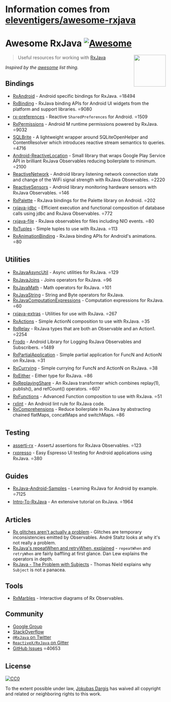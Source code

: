 # Information comes from [eleventigers/awesome-rxjava](https://github.com/eleventigers/awesome-rxjava)
# Awesome RxJava [![Awesome](https://cdn.rawgit.com/sindresorhus/awesome/d7305f38d29fed78fa85652e3a63e154dd8e8829/media/badge.svg)](https://github.com/sindresorhus/awesome)

[<img src="http://reactivex.io/assets/Rx_Logo_S.png" align="right" width="100">](http://reactivex.io/)

> Useful resources for working with [RxJava](https://github.com/ReactiveX/RxJava)

*Inspired by the [awesome](https://github.com/sindresorhus/awesome) list thing.*

## Bindings

* [RxAndroid](https://github.com/ReactiveX/RxAndroid) - Android specific bindings for RxJava. :star:18494
* [RxBinding](https://github.com/JakeWharton/RxBinding) - RxJava binding APIs for Android UI widgets from the platform and support libraries. :star:9080
* [rx-preferences](https://github.com/f2prateek/rx-preferences) - Reactive `SharedPreferences` for Android. :star:1509
* [RxPermissions](https://github.com/tbruyelle/RxPermissions) - Android M runtime permissions powered by RxJava. :star:9032
* [SQLBrite](https://github.com/square/sqlbrite) - A lightweight wrapper around SQLiteOpenHelper and ContentResolver which introduces reactive stream semantics to queries. :star:4716
* [Android-ReactiveLocation](https://github.com/mcharmas/Android-ReactiveLocation) - Small library that wraps Google Play Service API in brilliant RxJava Observables reducing boilerplate to minimum. :star:2100
* [ReactiveNetwork](https://github.com/pwittchen/ReactiveNetwork) - Android library listening network connection state and change of the WiFi signal strength with RxJava Observables. :star:2220
* [ReactiveSensors](https://github.com/pwittchen/ReactiveSensors) - Android library monitoring hardware sensors with RxJava Observables. :star:146
* [RxPalette](https://github.com/hzsweers/RxPalette) - RxJava bindings for the Palette library on Android. :star:202
* [rxjava-jdbc](https://github.com/davidmoten/rxjava-jdbc) - Efficient execution and functional composition of database calls using jdbc and RxJava Observables. :star:772
* [rxjava-file](https://github.com/davidmoten/rxjava-file) - RxJava observables for files including NIO events. :star:80
* [RxTuples](https://github.com/pakoito/RxTuples) - Simple tuples to use with RxJava. :star:113
* [RxAnimationBinding](https://github.com/blipinsk/RxAnimationBinding) - RxJava binding APIs for Android's animations. :star:80

## Utilities
* [RxJavaAsyncUtil](https://github.com/ReactiveX/RxJavaAsyncUtil) - Async utilities for RxJava. :star:129
* [RxJavaJoins](https://github.com/ReactiveX/RxJavaJoins) - Joins operators for RxJava. :star:96
* [RxJavaMath](https://github.com/ReactiveX/RxJavaMath) - Math operators for RxJava. :star:101
* [RxJavaString](https://github.com/ReactiveX/RxJavaString) - 
String and Byte operators for RxJava.
* [RxJavaComputationExpressions](https://github.com/ReactiveX/RxJavaComputationExpressions) - Computation expressions for RxJava. :star:60
* [rxjava-extras](https://github.com/davidmoten/rxjava-extras) - Utilities for use with RxJava. :star:267
* [RxActions](https://github.com/pakoito/RxActions) - Simple ActionN composition to use with RxJava. :star:35
* [RxRelay](https://github.com/JakeWharton/RxRelay) - RxJava types that are both an Observable and an Action1. :star:2254
* [Frodo](https://github.com/android10/frodo) - Android Library for Logging RxJava Observables and Subscribers. :star:1489
* [RxPartialApplication](https://github.com/pakoito/RxPartialApplication) - Simple partial application for FuncN and ActionN on RxJava. :star:31
* [RxCurrying](https://github.com/pakoito/RxCurrying) - Simple currying for FuncN and ActionN on RxJava. :star:38
* [RxEither](https://github.com/eleventigers/rxeither) - Either type for RxJava. :star:86
* [RxReplayingShare](https://github.com/JakeWharton/RxReplayingShare) - An RxJava transformer which combines replay(1), publish(), and refCount() operators. :star:607
* [RxFunctions](https://github.com/pakoito/RxFunctions) - Advanced Function composition to use with RxJava. :star:51
* [rxlint](https://bitbucket.org/littlerobots/rxlint) - An Android lint rule for RxJava code.
* [RxComprehensions](https://github.com/pakoito/RxComprehensions) - Reduce boilerplate in RxJava by abstracting chained flatMaps, concatMaps and switchMaps. :star:86

## Testing
* [assertj-rx](https://github.com/ribot/assertj-rx) - AssertJ assertions for RxJava Observables. :star:123
* [rxpresso](https://github.com/novoda/rxpresso) - Easy Espresso UI testing for Android applications using RxJava. :star:380

## Guides

* [RxJava-Android-Samples](https://github.com/kaushikgopal/RxJava-Android-Samples) - Learning RxJava for Android by example. :star:7125
* [Intro-To-RxJava](https://github.com/Froussios/Intro-To-RxJava) - An extensive tutorial on RxJava. :star:1964

## Articles

* [Rx glitches aren't actually a problem](http://staltz.com/rx-glitches-arent-actually-a-problem.html) - Glitches are temporary inconsistencies emitted by Observables. André Staltz looks at why it's not really a problem.
* [RxJava's repeatWhen and retryWhen, explained](http://blog.danlew.net/2016/01/25/rxjavas-repeatwhen-and-retrywhen-explained/) - `repeatWhen` and `retryWhen` are fairly baffling at first glance. Dan Lew explains the operators in depth.
* [RxJava - The Problem with Subjects](http://tomstechnicalblog.blogspot.co.uk/2016/03/rxjava-problem-with-subjects.html) - Thomas Nield explains why `Subject` is not a panacea.

## Tools

* [RxMarbles](http://rxmarbles.com/) - Interactive diagrams of Rx Observables.

## Community

* [Google Group](http://groups.google.com/d/forum/rxjava)
* [StackOverflow](http://stackoverflow.com/search?q=rx-java)
* [`@RxJava` on Twitter](http://twitter.com/RxJava)
* [`ReactiveX/RxJava` on Gitter](https://gitter.im/ReactiveX/RxJava)
* [GitHub Issues](https://github.com/ReactiveX/RxJava/issues) :star:40653

## License

[![CC0](https://i.creativecommons.org/p/zero/1.0/88x31.png)](https://creativecommons.org/publicdomain/zero/1.0/)

To the extent possible under law, [Jokubas Dargis](http://jokubasdargis.net/) has waived all copyright and related or neighboring rights to this work.

